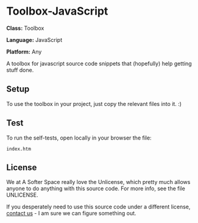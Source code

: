 # Toolbox-JavaScript

**Class:** Toolbox

**Language:** JavaScript

**Platform:** Any

A toolbox for javascript source code snippets that (hopefully) help getting stuff done.

## Setup

To use the toolbox in your project, just copy the relevant files into it. :)

## Test

To run the self-tests, open locally in your browser the file:

```
index.htm
```

## License

We at A Softer Space really love the Unlicense, which pretty much allows anyone to do anything with this source code.
For more info, see the file UNLICENSE.

If you desperately need to use this source code under a different license, [contact us](mailto:moya@asofterspace.com) - I am sure we can figure something out.
